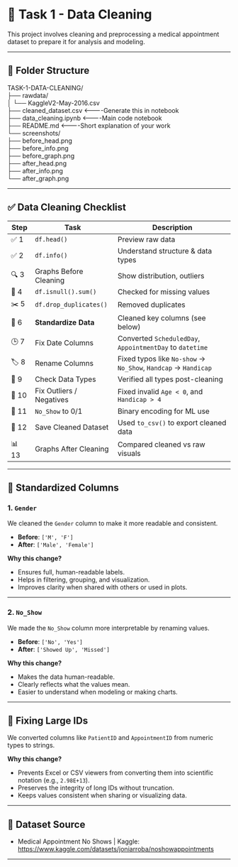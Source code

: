 
# 🧹 Task 1 - Data Cleaning

This project involves cleaning and preprocessing a medical appointment dataset to prepare it for analysis and modeling.

---

## 📁 Folder Structure

TASK-1-DATA-CLEANING/<br>
├── rawdata/<br>
│   └── KaggleV2-May-2016.csv<br>
├── cleaned_dataset.csv               <----Generate this in notebook<br>
├── data_cleaning.ipynb               <----Main code notebook<br>
├── README.md                         <----Short explanation of your work<br>
└── screenshots/<br>
    ├── before_head.png<br>
    ├── before_info.png<br>
    ├── before_graph.png<br>
    ├── after_head.png<br>
    ├── after_info.png<br>
    └── after_graph.png<br>


---

## ✅ Data Cleaning Checklist

| Step | Task                       | Description |
|------|----------------------------|-------------|
| ✅ 1 | `df.head()`                | Preview raw data |
| ✅ 2 | `df.info()`                | Understand structure & data types |
| 🔍 3 | Graphs Before Cleaning     | Show distribution, outliers |
| 🔎 4 | `df.isnull().sum()`        | Checked for missing values |
| ✂️ 5 | `df.drop_duplicates()`     | Removed duplicates |
| 🎯 6 | **Standardize Data**        | Cleaned key columns (see below) |
| 🕒 7 | Fix Date Columns           | Converted `ScheduledDay`, `AppointmentDay` to `datetime` |
| 🏷️ 8 | Rename Columns             | Fixed typos like `No-show` → `No_Show`, `Handcap` → `Handicap` |
| 🔎 9 | Check Data Types           | Verified all types post-cleaning |
| 🚫 10 | Fix Outliers / Negatives  | Fixed invalid `Age < 0`, and `Handicap > 4` |
| 🧪 11 | `No_Show` to 0/1          | Binary encoding for ML use |
| 💾 12 | Save Cleaned Dataset      | Used `to_csv()` to export cleaned data |
| 📊 13 | Graphs After Cleaning     | Compared cleaned vs raw visuals |

---

## 🧼 Standardized Columns

### 1. `Gender`

We cleaned the `Gender` column to make it more readable and consistent.

- **Before**: `['M', 'F']`
- **After**: `['Male', 'Female']`

**Why this change?**

- Ensures full, human-readable labels.
- Helps in filtering, grouping, and visualization.
- Improves clarity when shared with others or used in plots.

---

### 2. `No_Show`

We made the `No_Show` column more interpretable by renaming values.

- **Before**: `['No', 'Yes']`
- **After**: `['Showed Up', 'Missed']`

**Why this change?**

- Makes the data human-readable.
- Clearly reflects what the values mean.
- Easier to understand when modeling or making charts.

---

## 🔢 Fixing Large IDs

We converted columns like `PatientID` and `AppointmentID` from numeric types to strings.

**Why this change?**

- Prevents Excel or CSV viewers from converting them into scientific notation (e.g., `2.98E+13`).
- Preserves the integrity of long IDs without truncation.
- Keeps values consistent when sharing or visualizing data.

---

## 📌 Dataset Source

- Medical Appointment No Shows | Kaggle:  
  https://www.kaggle.com/datasets/joniarroba/noshowappointments

---
